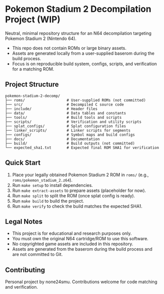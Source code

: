 # Pokemon Stadium 2 Decompilation Project (WIP)

Neutral, minimal repository structure for an N64 decompilation targeting Pokemon Stadium 2 (Nintendo 64).

- This repo does not contain ROMs or large binary assets.
- Assets are generated locally from a user-supplied baserom during the build process.
- Focus is on reproducible build system, configs, scripts, and verification for a matching ROM.

## Project Structure

```
pokemon-stadium-2-decomp/
├── roms/                   # User-supplied ROMs (not committed)
├── src/                    # Decompiled C source code
├── include/                # Header files
├── data/                   # Data tables and constants
├── tools/                  # Build tools and scripts
├── scripts/                # Verification and utility scripts
├── splat_configs/          # Splat configuration files
├── linker_scripts/         # Linker scripts for segments
├── configs/                # Symbol maps and build configs
├── docs/                   # Documentation
├── build/                  # Build outputs (not committed)
└── expected_sha1.txt       # Expected final ROM SHA1 for verification
```

## Quick Start

1. Place your legally obtained Pokemon Stadium 2 ROM in `roms/` (e.g., `roms/pokemon_stadium_2.z64`).
2. Run `make setup` to install dependencies.
3. Run `make extract-assets` to prepare assets (placeholder for now).
4. Run `make split` to split the ROM (once splat config is ready).
5. Run `make build` to build the project.
6. Run `make verify` to check the build matches the expected SHA1.

## Legal Notes

- This project is for educational and research purposes only.
- You must own the original N64 cartridge/ROM to use this software.
- No copyrighted game assets are included in this repository.
- Assets are generated from the baserom during the build process and are not committed to Git.

## Contributing

Personal project by none24smu. Contributions welcome for code matching and verification.
